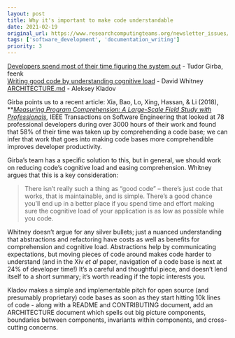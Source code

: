 ```yaml
---
layout: post
title: Why it's important to make code understandable
date: 2021-02-19
original_url: https://www.researchcomputingteams.org/newsletter_issues/0062
tags: ['software_development', 'documentation_writing']
priority: 3
---
```


<!-- markdownlint-disable MD033 -->
<!-- markdownlint-disable MD041 -->
<!-- markdownlint-disable MD049 -->

[Developers spend most of their time figuring the system out](https://blog.feenk.com/developers-spend-most-of-their-time-figuri-7aj1ocjhe765vvlln8qqbuhto/) - Tudor Girba, feenk<br/>
[Writing good code by understanding cognitive load](http://www.davidwhitney.co.uk/Blog/2022/02/02/writing_good_code_by_understanding_cognitive_load) - David Whitney
[ARCHITECTURE.md](https://matklad.github.io//2021/02/06/ARCHITECTURE.md.html) - Aleksey Kladov

Girba points us to a recent article: Xia, Bao, Lo, Xing, Hassan, & Li (2018), **[*Measuring Program Comprehension: A Large-Scale Field Study with Professionals*](https://ieeexplore.ieee.org/document/7997917)*,* IEEE Transactions on Software Engineering that looked at 78 professional developers during over 3000 hours of their work and found that 58% of their time was taken up by comprehending a code base; we can infer that work that goes into making code bases more comprehendible improves developer productivity.

Girba’s team has a specific solution to this, but in general, we should work on reducing code’s cognitive load and easing comprehension.   Whitney argues that this is a key consideration:

> There isn’t really such a thing as “good code” – there’s just code that works, that is maintainable, and is simple. There’s a good chance you’ll end up in a better place if you spend time and effort making sure the cognitive load of your application is as low as possible while you code.

Whitney doesn’t argue for any silver bullets; just a nuanced understanding that abstractions and refactoring have costs as well as benefits for comprehension and cognitive load.  Abstractions help by communicating expectations, but moving pieces of code around makes code harder to understand (and in the Xiv *et al* paper, navigation of a code base is next at 24% of developer time!)  It’s a careful and thoughtful piece, and doesn’t lend itself to a short summary; it’s worth reading if the topic interests you.

Kladov makes a simple and implementable pitch for open source (and presumably proprietary) code bases as soon as they start hitting 10k lines of code - along with a README and CONTRIBUTING document, add an ARCHITECTURE document which spells out big picture components, boundaries between components, invariants within components, and cross-cutting concerns.

